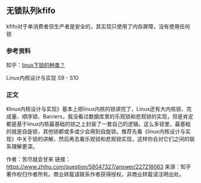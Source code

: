 ## 无锁队列kfifo

kfifo对于单消费者但生产者是安全的，其实现只使用了内存屏障，没有使用任何锁

### 参考资料

知乎：[linux下锁的种类？](https://www.zhihu.com/question/58047327/answer/155607124)

Linux内核设计与实现 S9 - S10

### 正文

《linux内核设计与实现》基本上把linux内核的锁讲完了，Linux还有大内核锁、完成量、顺序锁、Barriers，我没看过数据库里的乐观锁和悲观锁的实现，但是肯定都是基于linux内核最基础的锁之上封装了一套自己的逻辑。这么多锁里，最基础的就是自旋锁，其他锁都或多或少会用到自旋锁。推荐先看《linux内核设计与实现》中关于锁的讲解，然后再去看乐观锁和悲观锁实现，这样你会对它们之间的联系理解更深。

作者：苦尽就会甘来
链接：https://www.zhihu.com/question/58047327/answer/227218063
来源：知乎
著作权归作者所有。商业转载请联系作者获得授权，非商业转载请注明出处。


